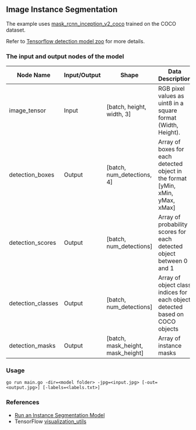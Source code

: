 ## Image Instance Segmentation

The example uses [mask_rcnn_inception_v2_coco](http://download.tensorflow.org/models/object_detection/mask_rcnn_inception_v2_coco_2018_01_28.tar.gz) trained on the COCO dataset.

Refer to [Tensorflow detection model zoo](https://github.com/tensorflow/models/blob/477ed41e7e4e8a8443bc633846eb01e2182dc68a/object_detection/g3doc/detection_model_zoo.md) for more details.

### The input and output nodes of the model

| Node Name         | Input/Output | Shape                             | Data Description                                                               |
| ----------------- | ------------ | --------------------------------- | ------------------------------------------------------------------------------ |
| image_tensor      | Input        | [batch, height, width, 3]         | RGB pixel values as uint8 in a square format (Width, Height).                  |
| detection_boxes   | Output       | [batch, num_detections, 4]        | Array of boxes for each detected object in the format [yMin, xMin, yMax, xMax] |
| detection_scores  | Output       | [batch, num_detections]           | Array of probability scores for each detected object between 0 and 1           |
| detection_classes | Output       | [batch, num_detections]           | Array of object class indices for each object detected based on COCO objects   |
| detection_masks   | Output       | [batch, mask_height, mask_height] | Array of instance masks                                                        |

### Usage

`go run main.go -dir=<model folder> -jpg=<input.jpg> [-out=<output.jpg>] [-labels=<labels.txt>]`

### References

- [Run an Instance Segmentation Model](https://github.com/tensorflow/models/blob/master/research/object_detection/g3doc/instance_segmentation.md)
- TensorFlow [visualization_utils](https://github.com/tensorflow/models/blob/master/research/object_detection/utils/visualization_utils.py)